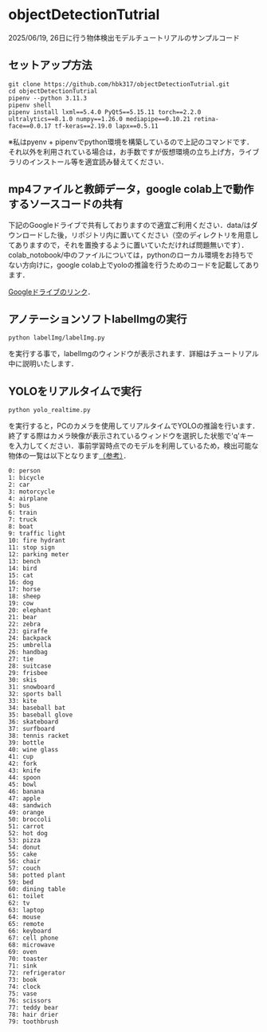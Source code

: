 # objectDetectionTutrial 
2025/06/19, 26日に行う物体検出モデルチュートリアルのサンプルコード

## セットアップ方法
```
git clone https://github.com/hbk317/objectDetectionTutrial.git
cd objectDetectionTutrial
pipenv --python 3.11.3
pipenv shell
pipenv install lxml==5.4.0 PyQt5==5.15.11 torch==2.2.0 ultralytics==8.1.0 numpy==1.26.0 mediapipe==0.10.21 retina-face==0.0.17 tf-keras==2.19.0 lapx==0.5.11
```
※私はpyenv + pipenvでpython環境を構築しているので上記のコマンドです．それ以外を利用されている場合は，お手数ですが仮想環境の立ち上げ方，ライブラリのインストール等を適宜読み替えてください．

## mp4ファイルと教師データ，google colab上で動作するソースコードの共有
下記のGoogleドライブで共有しておりますので適宜ご利用ください．data/はダウンロードした後，リポジトリ内に置いてください（空のディレクトリを用意してありますので，それを置換するように置いていただければ問題無いです）．colab_notobook/中のファイルについては，pythonのローカル環境をお持ちでない方向けに，google colab上でyoloの推論を行うためのコードを記載してあります．

[Googleドライブのリンク](https://drive.google.com/drive/folders/1aOykHCs_N18W5DKGXuzZRaAzknChPKiA?usp=sharing)．

## アノテーションソフトlabelImgの実行
```
python labelImg/labelImg.py
```
を実行する事で，labelImgのウィンドウが表示されます．詳細はチュートリアル中に説明いたします．

## YOLOをリアルタイムで実行
```
python yolo_realtime.py
```
を実行すると，PCのカメラを使用してリアルタイムでYOLOの推論を行います．終了する際はカメラ映像が表示されているウィンドウを選択した状態で'q'キーを入力してください．事前学習時点でのモデルを利用しているため，検出可能な物体の一覧は以下となります[（参考）](https://docs.ultralytics.com/ja/datasets/detect/coco8/#dataset-yaml)．
```
0: person
1: bicycle
2: car
3: motorcycle
4: airplane
5: bus
6: train
7: truck
8: boat
9: traffic light
10: fire hydrant
11: stop sign
12: parking meter
13: bench
14: bird
15: cat
16: dog
17: horse
18: sheep
19: cow
20: elephant
21: bear
22: zebra
23: giraffe
24: backpack
25: umbrella
26: handbag
27: tie
28: suitcase
29: frisbee
30: skis
31: snowboard
32: sports ball
33: kite
34: baseball bat
35: baseball glove
36: skateboard
37: surfboard
38: tennis racket
39: bottle
40: wine glass
41: cup
42: fork
43: knife
44: spoon
45: bowl
46: banana
47: apple
48: sandwich
49: orange
50: broccoli
51: carrot
52: hot dog
53: pizza
54: donut
55: cake
56: chair
57: couch
58: potted plant
59: bed
60: dining table
61: toilet
62: tv
63: laptop
64: mouse
65: remote
66: keyboard
67: cell phone
68: microwave
69: oven
70: toaster
71: sink
72: refrigerator
73: book
74: clock
75: vase
76: scissors
77: teddy bear
78: hair drier
79: toothbrush
```
